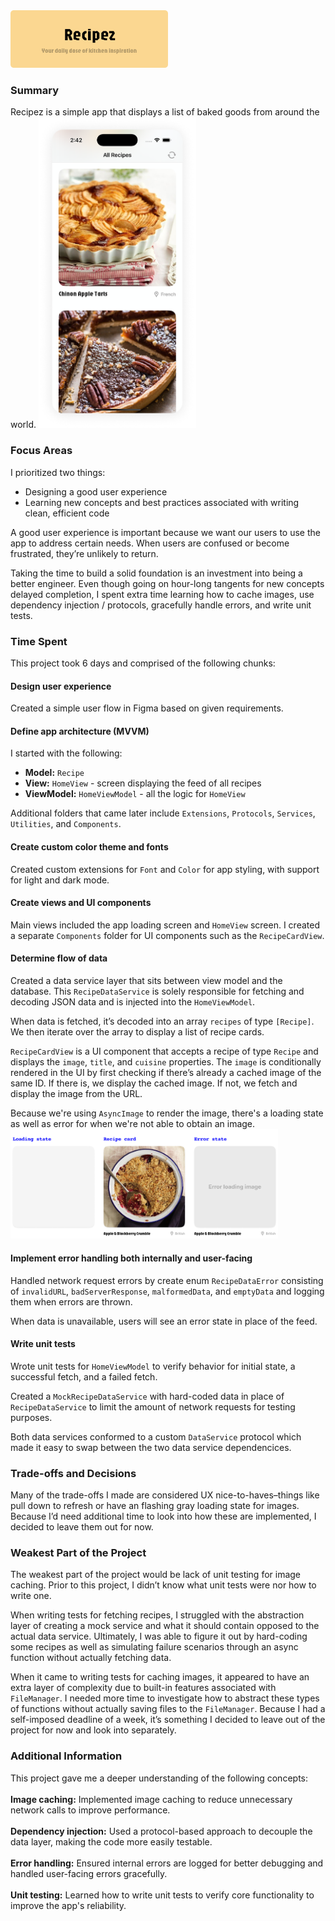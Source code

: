 <img src="images/recipez-cover.png" width="50%">

### Summary
Recipez is a simple app that displays a list of baked goods from around the world.
<img src="images/ui/home-feed.png" width="50%">

### Focus Areas
I prioritized two things:
- Designing a good user experience
- Learning new concepts and best practices associated with writing clean, efficient code

A good user experience is important because we want our users to use the app to address certain needs. When users are confused or become frustrated, they’re unlikely to return.

Taking the time to build a solid foundation is an investment into being a better engineer. Even though going on hour-long tangents for new concepts delayed completion, I spent extra time learning how to cache images, use dependency injection / protocols, gracefully handle errors, and write unit tests.

### Time Spent
This project took 6 days and comprised of the following chunks:

#### Design user experience
Created a simple user flow in Figma based on given requirements.

#### Define app architecture (MVVM)
I started with the following:<br>
- **Model:**  `Recipe`<br>
- **View:**  `HomeView` - screen displaying the feed of all recipes<br>
- **ViewModel:**  `HomeViewModel` - all the logic for `HomeView`

Additional folders that came later include `Extensions`, `Protocols`, `Services`, `Utilities`, and `Components`.

#### Create custom color theme and fonts
Created custom extensions for `Font` and `Color` for app styling, with support for light and dark mode.

#### Create views and UI components
Main views included the app loading screen and `HomeView` screen. I created a separate `Components` folder for UI components such as the `RecipeCardView`.

#### Determine flow of data
Created a data service layer that sits between view model and the database. This `RecipeDataService` is solely responsible for fetching and decoding JSON data and is injected into the `HomeViewModel`.

When data is fetched, it’s decoded into an array `recipes` of type `[Recipe]`. We then iterate over the array to display a list of recipe cards.

`RecipeCardView` is a UI component that accepts a recipe of type `Recipe` and displays the `image`, `title`, and `cuisine` properties. The `image` is conditionally rendered in the UI by first checking if there’s already a cached image of the same ID. If there is, we display the cached image. If not, we fetch and display the image from the URL.
																				
Because we're using `AsyncImage` to render the image, there's a loading state as well as error for when we're not able to obtain an image.<br>
<img src="images/ui/recipe-card-states.png" width="85%">

#### Implement error handling both internally and user-facing
Handled network request errors by create enum `RecipeDataError` consisting of `invalidURL`, `badServerResponse`, `malformedData`, and `emptyData` and logging them when errors are thrown.

When data is unavailable, users will see an error state in place of the feed.

#### Write unit tests
Wrote unit tests for `HomeViewModel` to verify behavior for initial state, a successful fetch, and a failed fetch.

Created a `MockRecipeDataService` with hard-coded data in place of `RecipeDataService` to limit the amount of network requests for testing purposes.

Both data services conformed to a custom `DataService` protocol which made it easy to swap between the two data service dependencices.

### Trade-offs and Decisions
Many of the trade-offs I made are considered UX nice-to-haves–things like pull down to refresh or have an flashing gray loading state for images. Because I’d need additional time to look into how these are implemented, I decided to leave them out for now.

### Weakest Part of the Project
The weakest part of the project would be lack of unit testing for image caching. Prior to this project, I didn’t know what unit tests were nor how to write one.

When writing tests for fetching recipes, I struggled with the abstraction layer of creating a mock service and what it should contain opposed to the actual data service. Ultimately, I was able to figure it out by hard-coding some recipes as well as simulating failure scenarios through an async function without actually fetching data.

When it came to writing tests for caching images, it appeared to have an extra layer of complexity due to built-in features associated with `FileManager`. I needed more time to investigate how to abstract these types of functions without actually saving files to the `FileManager`. Because I had a self-imposed deadline of a week, it’s something I decided to leave out of the project for now and look into separately.

### Additional Information
This project gave me a deeper understanding of the following concepts:<br>
<br>
**Image caching:** Implemented image caching to reduce unnecessary network calls to improve performance.<br>
<br>
**Dependency injection:** Used a protocol-based approach to decouple the data layer, making the code more easily testable.<br>
<br>
**Error handling:** Ensured internal errors are logged for better debugging and handled user-facing errors gracefully.<br>
<br>
**Unit testing:** Learned how to write unit tests to verify core functionality to improve the app's reliability.<br>
